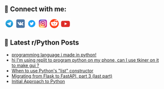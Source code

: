 ## 🔎 Connect with me:
[<img src="https://github.com/bullbesh/bullbesh/blob/main/images/Telegram.png" width="32" height="32" />](https://t.me/bullbesh)
[<img src="https://github.com/bullbesh/bullbesh/blob/main/images/VK.png" width="32" height="32" />](https://vk.com/bullbesh)
[<img src="https://github.com/bullbesh/bullbesh/blob/main/images/Twitter.png" width="32" height="32" />](https://twitter.com/bullbesh1)
[<img src="https://github.com/bullbesh/bullbesh/blob/main/images/Instagram.png" width="32" height="32" />](https://www.instagram.com/bullbesh)
[<img src="https://github.com/bullbesh/bullbesh/blob/main/images/Reddit.png" width="32" height="32" />](https://www.reddit.com/user/bullbesh)
[<img src="https://github.com/bullbesh/bullbesh/blob/main/images/YouTube.png" width="32" height="32" />](https://www.youtube.com/channel/UCtfjRs6uzgq5mfm8S06WTcg)

## 📕 Latest r/Python Posts
<!-- BLOG-POST-LIST:START -->
- [programming language i made in python!](https://www.reddit.com/r/Python/comments/11eihdw/programming_language_i_made_in_python/)
- [hi I&#39;m using replit to program python on my phone, can I use tkiner on it to make gui ?](https://www.reddit.com/r/Python/comments/11ehq51/hi_im_using_replit_to_program_python_on_my_phone/)
- [When to use Python&#39;s &quot;list&quot; constructor](https://www.reddit.com/r/Python/comments/11ef8jc/when_to_use_pythons_list_constructor/)
- [Migrating from Flask to FastAPI, part 3 &lpar;last part&rpar;](https://www.reddit.com/r/Python/comments/11eevqo/migrating_from_flask_to_fastapi_part_3_last_part/)
- [Initial Approach to Python](https://www.reddit.com/r/Python/comments/11eel6h/initial_approach_to_python/)
<!-- BLOG-POST-LIST:END -->
